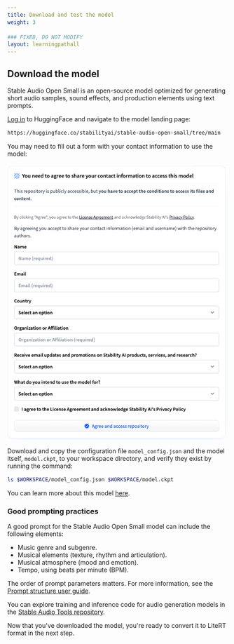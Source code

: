 ```yaml
---
title: Download and test the model
weight: 3

### FIXED, DO NOT MODIFY
layout: learningpathall
---
```


## Download the model

Stable Audio Open Small is an open-source model optimized for generating short audio samples, sound effects, and production elements using text prompts.

[Log in](https://huggingface.co/login) to HuggingFace and navigate to the model landing page:

```bash
https://huggingface.co/stabilityai/stable-audio-open-small/tree/main
```

You may need to fill out a form with your contact information to use the model:

![Agree to share contact information#center](./contact-information.png)

Download and copy the configuration file `model_config.json` and the model itself, `model.ckpt`, to your workspace directory, and verify they exist by running the command:

```bash
ls $WORKSPACE/model_config.json $WORKSPACE/model.ckpt
```

You can learn more about this model [here](https://huggingface.co/stabilityai/stable-audio-open-small).

### Good prompting practices

A good prompt for the Stable Audio Open Small model can include the following elements:

* Music genre and subgenre.
* Musical elements (texture, rhythm and articulation).
* Musical atmosphere (mood and emotion).
* Tempo, using beats per minute (BPM).

The order of prompt parameters matters. For more information, see the [Prompt structure user guide](https://stableaudio.com/user-guide/prompt-structure).

You can explore training and inference code for audio generation models in the [Stable Audio Tools repository](https://github.com/Stability-AI/stable-audio-tools).

Now that you've downloaded the model, you're ready to convert it to LiteRT format in the next step.

